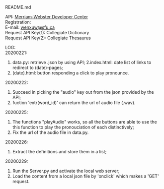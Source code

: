 README.md<br/>

API: [Merriam-Webster Developer Center](https://dictionaryapi.com)<br/>
Registration:<br/>
E-mail: wenxuw@sfu.ca<br/>
Request API Key(1): Collegiate Dictionary<br/>
Request API Key(2): Collegiate Thesaurus<br/>

LOG:<br/>
20200221:<br/>

1. data.py: retrieve .json by using API;
2.index.html: date list of links to redirect to (date)-pages;
3. (date).html: button responding a click to play pronounce.

20200222:<br/>

1. Succeed in picking the "audio" key out from the json provided by the API;
2. fuction 'extr(word_id)' can return the url of audio file (.wav).

20200225:<br/>
1. The functions "playAudio" works, so all the buttons are able to use the this function to play the pronouciation of each distinctively;
2. Fix the url of the audio file in data.py.

20200226:<br/>
1. Extract the definitions and store them in a list;

20200229:<br/>
1. Run the Server.py and activate the local web server;
2. Load the content from a local json file by 'onclick' which makes a 'GET' request.
